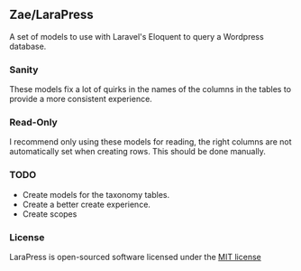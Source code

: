 ## Zae/LaraPress

A set of models to use with Laravel's Eloquent to query a Wordpress database.

### Sanity

These models fix a lot of quirks in the names of the columns in the tables to provide a more consistent experience.

### Read-Only

I recommend only using these models for reading, the right columns are not automatically set when creating rows.
This should be done manually.

### TODO

+ Create models for the taxonomy tables.
+ Create a better create experience.
+ Create scopes

### License

LaraPress is open-sourced software licensed under the [MIT license](http://opensource.org/licenses/MIT)
